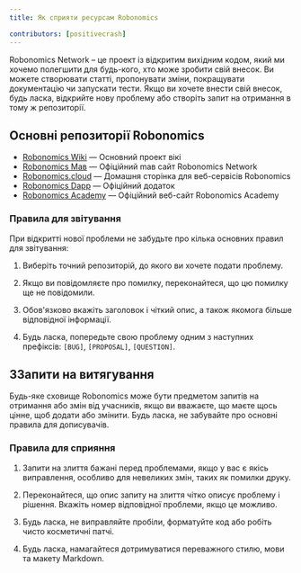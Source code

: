 ```yaml
---
title: Як сприяти ресурсам Robonomics

contributors: [positivecrash]
---
```


Robonomics Network – це проект із відкритим вихідним кодом, який ми хочемо полегшити для будь-кого, хто може зробити свій внесок. Ви можете створювати статті, пропонувати зміни, покращувати документацію чи запускати тести. Якщо ви хочете внести свій внесок, будь ласка, відкрийте нову проблему або створіть запит на отримання в тому ж репозиторії.

## Основні репозиторії Robonomics 

- [Robonomics Wiki](https://github.com/airalab/robonomics-wiki) — Основний проект вікі
- [Robonomics Maв](https://github.com/airalab/robonomics.network) — Офіційний maв сайт Robonomics Network
- [Robonomics.cloud](https://github.com/airalab/robonomics.cloud) — Домашня сторінка для веб-сервісів Robonomics
- [Robonomics Dapp](https://github.com/airalab/dapp.robonomics.network) — Офіційний додаток
- [Robonomics Academy](https://github.com/airalab/robonomics.academy) — Офіційний веб-сайт Robonomics Academy

### Правила для звітування

При відкритті нової проблеми не забудьте про кілька основних правил для звітування:

1. Виберіть точний репозиторій, до якого ви хочете подати проблему.

2. Якщо ви повідомляєте про помилку, переконайтеся, що цю помилку ще не повідомили.

3. Обов'язково вкажіть заголовок і чіткий опис, а також якомога більше відповідної інформації.

4. Будь ласка, попередьте свою проблему одним з наступних префіксів: `[BUG]`, `[PROPOSAL]`, `[QUESTION]`.


## ЗЗапити на витягування

Будь-яке сховище Robonomics може бути предметом запитів на отримання або змін від учасників, якщо ви вважаєте, що маєте щось цінне, щоб додати або змінити. Будь ласка, не забувайте про основні правила для дописувачів.

### Правила для сприяння

1. Запити на злиття бажані перед проблемами, якщо у вас є якісь виправлення, особливо для невеликих змін, таких як помилки друку.

2. Переконайтеся, що опис запиту на злиття чітко описує проблему і рішення. Вкажіть номер відповідної проблеми, якщо це можливо.

3. Будь ласка, не виправляйте пробіли, форматуйте код або робіть чисто косметичні патчі.

4. Будь ласка, намагайтеся дотримуватися переважного стилю, мови та макету Markdown.


